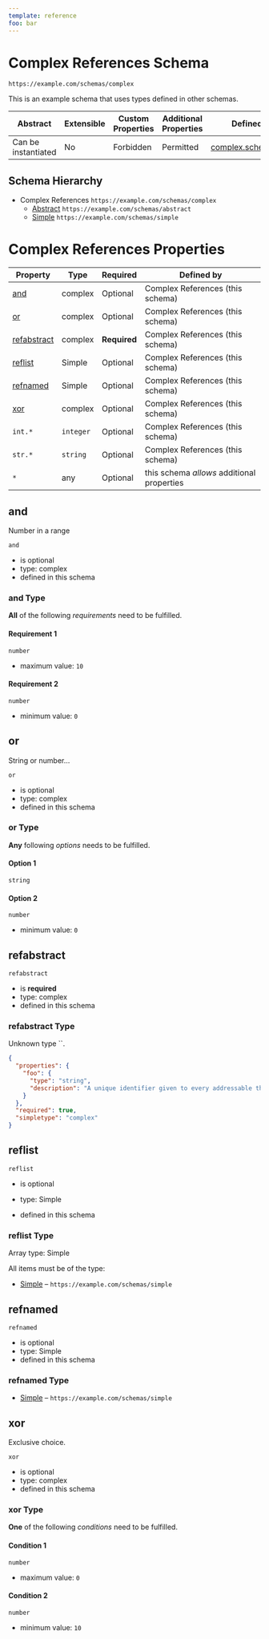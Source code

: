 ```yaml
---
template: reference
foo: bar
---
```


# Complex References  Schema

```
https://example.com/schemas/complex
```

This is an example schema that uses types defined in other schemas.

| Abstract | Extensible | Custom Properties | Additional Properties | Defined In |
|----------|------------|-------------------|-----------------------|------------|
| Can be instantiated | No | Forbidden | Permitted | [complex.schema.json](complex.schema.json) |

## Schema Hierarchy

* Complex References  `https://example.com/schemas/complex`
  * [Abstract](abstract.schema.md) `https://example.com/schemas/abstract`
  * [Simple](simple.schema.md) `https://example.com/schemas/simple`

# Complex References  Properties

| Property | Type | Required | Defined by |
|----------|------|----------|------------|
| [and](#and) | complex | Optional | Complex References  (this schema) |
| [or](#or) | complex | Optional | Complex References  (this schema) |
| [refabstract](#refabstract) | complex | **Required** | Complex References  (this schema) |
| [reflist](#reflist) | Simple | Optional | Complex References  (this schema) |
| [refnamed](#refnamed) | Simple | Optional | Complex References  (this schema) |
| [xor](#xor) | complex | Optional | Complex References  (this schema) |
| `int.*` | `integer` | Optional | Complex References  (this schema) |
| `str.*` | `string` | Optional | Complex References  (this schema) |
| `*` | any | Optional | this schema *allows* additional properties |

## and

Number in a range

`and`
* is optional
* type: complex
* defined in this schema

### and Type


**All** of the following *requirements* need to be fulfilled.


#### Requirement 1


`number`
* maximum value: `10`


#### Requirement 2


`number`
* minimum value: `0`







## or

String or number…

`or`
* is optional
* type: complex
* defined in this schema

### or Type


**Any** following *options* needs to be fulfilled.


#### Option 1


`string`



#### Option 2


`number`
* minimum value: `0`







## refabstract


`refabstract`
* is **required**
* type: complex
* defined in this schema

### refabstract Type

Unknown type ``.

```json
{
  "properties": {
    "foo": {
      "type": "string",
      "description": "A unique identifier given to every addressable thing."
    }
  },
  "required": true,
  "simpletype": "complex"
}
```





## reflist


`reflist`
* is optional
* type: Simple

* defined in this schema

### reflist Type


Array type: Simple

All items must be of the type:
* [Simple](simple.schema.md) – `https://example.com/schemas/simple`








## refnamed


`refnamed`
* is optional
* type: Simple
* defined in this schema

### refnamed Type


* [Simple](simple.schema.md) – `https://example.com/schemas/simple`





## xor

Exclusive choice.

`xor`
* is optional
* type: complex
* defined in this schema

### xor Type


**One** of the following *conditions* need to be fulfilled.


#### Condition 1


`number`
* maximum value: `0`


#### Condition 2


`number`
* minimum value: `10`






